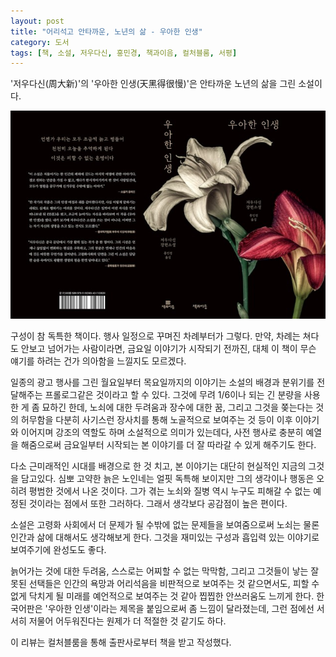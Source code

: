 ```yaml
---
layout: post
title: "어리석고 안타까운, 노년의 삶 - 우아한 인생"
category: 도서
tags: [책, 소설, 저우다신, 홍민경, 책과이음, 컬처블룸, 서평]
---
```


'저우다신(周大新)'의
'우아한 인생(天黑得很慢)'은
안타까운 노년의 삶을 그린 소설이다.

![표지](/images/book/tian-hei-de-hen-man-book-w640.jpg)

구성이 참 독특한 책이다.
행사 일정으로 꾸며진 차례부터가 그렇다.
만약, 차례는 쳐다도 안보고 넘어가는 사람이라면,
금요일 이야기가 시작되기 전까진,
대체 이 책이 무슨 얘기를 하려는 건가 의아함을 느낄지도 모르겠다.

일종의 광고 행사를 그린 월요일부터 목요일까지의 이야기는
소설의 배경과 분위기를 전달해주는 프롤로그같은 것이라고 할 수 있다.
그것에 무려 1/6이나 되는 긴 분량을 사용한 게 좀 묘하긴 한데,
노쇠에 대한 두려움과 장수에 대한 꿈, 그리고 그것을 쫒는다는 것의 허무함을
다분히 사기스런 장사치를 통해 노골적으로 보여주는 것 등이
이후 이야기와 이어지며 강조의 역할도 하며 소설적으로 의미가 있는데다,
사전 행사로 충분히 예열을 해줌으로써
금요일부터 시작되는 본 이야기를 더 잘 따라갈 수 있게 해주기도 한다.

다소 근미래적인 시대를 배경으로 한 것 치고,
본 이야기는 대단히 현실적인 지금의 그것을 담고있다.
심뽀 고약한 늙은 노인네는 얼핏 독특해 보이지만
그의 생각이나 행동은 오히려 평범한 것에서 나온 것이다.
그가 겪는 노쇠와 질병 역시
누구도 피해갈 수 없는 예정된 것이라는 점에서 또한 그러하다.
그래서 생각보다 공감점이 높은 편이다.

소설은 고령화 사회에서 더 문제가 될 수밖에 없는 문제들을 보여줌으로써
노쇠는 물론 인간과 삶에 대해서도 생각해보게 한다.
그것을 재미있는 구성과 흡입력 있는 이야기로 보여주기에 완성도도 좋다.

늙어가는 것에 대한 두려움,
스스로는 어찌할 수 없는 막막함,
그리고 그것들이 낳는 잘못된 선택들은
인간의 욕망과 어리석음을 비판적으로 보여주는 것 같으면서도,
피할 수 없게 닥치게 될 미래를 예언적으로 보여주는 것 같아 찝찝한 안쓰러움도 느끼게 한다.
한국어판은 '우아한 인생'이라는 제목을 붙임으로써 좀 느낌이 달라졌는데,
그런 점에선 서서히 저물어 어두워진다는 원제가 더 적절한 것 같기도 하다.



<div class="im im-info">
이 리뷰는 컬처블룸을 통해 출판사로부터 책을 받고 작성했다.
</div>
